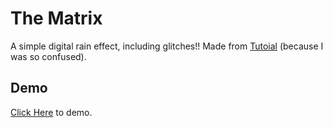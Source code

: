 # The Matrix

A simple digital rain effect, including glitches!!
Made from [Tutoial](https://youtu.be/KKRlhyasaTA?si=IHIrcKPIXHO-3oZn) (because I was so confused).

## Demo
[Click Here](https://the-matrix-eight.vercel.app/) to demo.